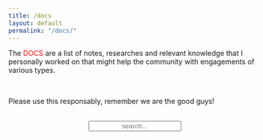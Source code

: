 ```yaml
---
title: /docs
layout: default
permalink: "/docs/"
---
```


<style>
input:focus::placeholder {color: transparent} 
</style>

<p style="display:inline;">The <div style="color:red;display:inline;">DOCS</div> are a list of notes, researches and relevant knowledge that I personally worked on that might help the community with engagements of various types.</p>
</br><p>Please use this responsably, remember we are the good guys!</p>
&nbsp;
<!-- Html Elements for Search -->
<div id="search-container" style="text-align: center;" display="inline;">
<input type="text" id="search-input" placeholder="search..." style="text-align: center;" display="inline;">
<ul id="results-container"></ul>
</div>

<!-- Script pointing to search-script.js -->
<script src="/js/search-script.js" type="text/javascript"></script>

<!-- Configuration -->

<script>
SimpleJekyllSearch({
  searchInput: document.getElementById('search-input'),
  resultsContainer: document.getElementById('results-container'),
  json: '/search.json'
})
</script>

&nbsp;
